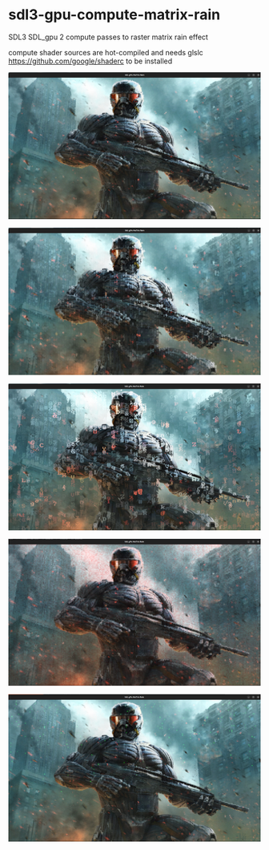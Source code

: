 # sdl3-gpu-compute-matrix-rain

SDL3 SDL_gpu 2 compute passes to raster matrix rain effect

compute shader sources are hot-compiled and  needs glslc https://github.com/google/shaderc to be installed

![Alt text]( crysis_rain8x8.png "crysis painted by rain at 8x8 raster resolution")

![Alt text]( crysis_rain16x16.png "crysis painted by rain at 16x16 raster resolution")

![Alt text]( crysis_rain32x32.png "crysis painted by rain at 32x32 raster resolution")

![Alt text]( slightly_red_teinted_crisys8x8.png "slightly red teinted crysis painted by rain at 8x8 raster resolution")

![Alt text]( crysis_rain_with_flares8x8.png "flares at 8x8 raster resolution")
